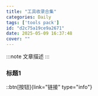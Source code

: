 ```yaml
---
title: "工具收录合集"
categories: Daily
tags: ['tools pack']
id: "d2c75a19ce9a2671"
date: 2025-05-09 16:37:48
cover: ""
---
```


:::note
文章描述
:::

### 标题1

::btn[按钮]{link="链接" type="info"}
